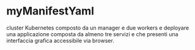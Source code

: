 # myManifestYaml
cluster Kubernetes composto da un manager e due workers e deployare una applicazione composta da almeno tre servizi e che presenti una interfaccia grafica accessibile via browser.
